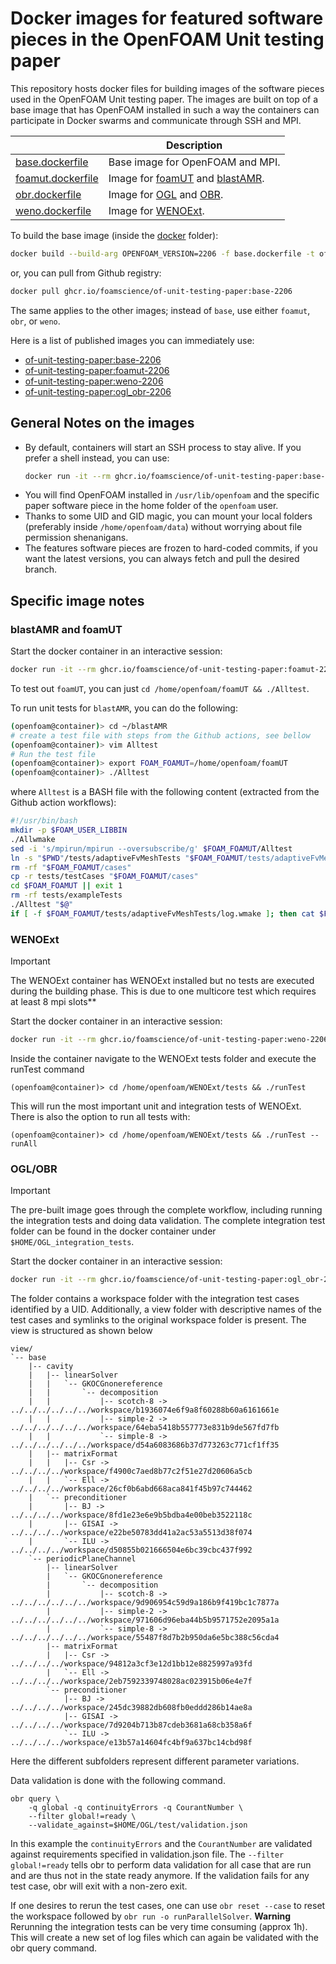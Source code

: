 # Docker images for featured software pieces in the OpenFOAM Unit testing paper

This repository hosts docker files for building images of the software pieces used in the OpenFOAM Unit testing paper.
The images are built on top of a base image that has OpenFOAM installed in such a way the containers can participate
in Docker swarms and communicate through SSH and MPI.

|                                               | Description |
|-----------------------------------------------|-------------|
| [base.dockerfile](docker/base.dockerfile)     | Base image for OpenFOAM and MPI. |
| [foamut.dockerfile](docker/foamut.dockerfile) | Image for [foamUT](https://github.com/FoamScience/foamUT) and [blastAMR](https://github.com/STFS-TUDa/blastAMR).|
| [obr.dockerfile](docker/ogl_obr.dockerfile)   | Image for [OGL](https://github.com/hpsim/OGL) and [OBR](https://github.com/hpsim/OBR). |
| [weno.dockerfile](docker/weno.dockerfile)     | Image for [WENOExt](https://github.com/WENO-OF/WENOEXT). |

To build the base image (inside the [docker](docker) folder):
```bash
docker build --build-arg OPENFOAM_VERSION=2206 -f base.dockerfile -t of-unit-testing-paper:base-2206 .
```
or, you can pull from Github registry:
```bash
docker pull ghcr.io/foamscience/of-unit-testing-paper:base-2206
```
The same applies to the other images; instead of `base`, use either `foamut`, `obr`, or `weno`.

Here is a list of published images you can immediately use:
- [of-unit-testing-paper:base-2206](https://github.com/FoamScience/of-unit-testing-paper/pkgs/container/of-unit-testing-paper/184606004?tag=base-2206)
- [of-unit-testing-paper:foamut-2206](https://github.com/FoamScience/of-unit-testing-paper/pkgs/container/of-unit-testing-paper/184608592?tag=foamut-2206)
- [of-unit-testing-paper:weno-2206](https://github.com/FoamScience/of-unit-testing-paper/pkgs/container/of-unit-testing-paper/184671721?tag=weno-2206)
- [of-unit-testing-paper:ogl_obr-2206](https://github.com/FoamScience/of-unit-testing-paper/pkgs/container/of-unit-testing-paper/185944382?tag=ogl_obr-2206)

## General Notes on the images

- By default, containers will start an SSH process to stay alive. If you prefer a shell instead, you can use:
    ```bash
    docker run -it --rm ghcr.io/foamscience/of-unit-testing-paper:base-2206 bash
    ```
- You will find OpenFOAM installed in `/usr/lib/openfoam` and the specific paper software piece in
  the home folder of the `openfoam` user.
- Thanks to some UID and GID magic, you can mount your local folders (preferably inside `/home/openfoam/data`)
  without worrying about file permission shenanigans.
- The features software pieces are frozen to hard-coded commits, if you want the latest versions, you can always
  fetch and pull the desired branch.

## Specific image notes

### blastAMR and foamUT

Start the docker container in an interactive session:
```bash
docker run -it --rm ghcr.io/foamscience/of-unit-testing-paper:foamut-2206 bash
```
To test out `foamUT`, you can just `cd /home/openfoam/foamUT && ./Alltest`.

To run unit tests for `blastAMR`, you can do the following:
```bash
(openfoam@container)> cd ~/blastAMR
# create a test file with steps from the Github actions, see bellow
(openfoam@container)> vim Alltest
# Run the test file
(openfoam@container)> export FOAM_FOAMUT=/home/openfoam/foamUT
(openfoam@container)> ./Alltest
```
where `Alltest` is a BASH file with the following content (extracted from the Github action workflows):
```bash
#!/usr/bin/bash
mkdir -p $FOAM_USER_LIBBIN
./Allwmake
sed -i 's/mpirun/mpirun --oversubscribe/g' $FOAM_FOAMUT/Alltest
ln -s "$PWD"/tests/adaptiveFvMeshTests "$FOAM_FOAMUT/tests/adaptiveFvMeshTests"
rm -rf "$FOAM_FOAMUT/cases"
cp -r tests/testCases "$FOAM_FOAMUT/cases"
cd $FOAM_FOAMUT || exit 1
rm -rf tests/exampleTests
./Alltest "$@"
if [ -f $FOAM_FOAMUT/tests/adaptiveFvMeshTests/log.wmake ]; then cat $FOAM_FOAMUT/tests/adaptiveFvMeshTests/log.wmake; fi 
```

### WENOExt

> [!IMPORTANT]
> The WENOExt container has WENOExt installed but no tests are executed during the building phase.
> This is due to one multicore test which requires at least 8 mpi slots**

Start the docker container in an interactive session:
```bash
docker run -it --rm ghcr.io/foamscience/of-unit-testing-paper:weno-2206 bash
```
Inside the container navigate to the WENOExt tests folder and execute the runTest command
```
(openfoam@container)> cd /home/openfoam/WENOExt/tests && ./runTest
```
This will run the most important unit and integration tests of WENOExt. There is also the option 
to run all tests with: 
```
(openfoam@container)> cd /home/openfoam/WENOExt/tests && ./runTest --runAll
```

### OGL/OBR

> [!IMPORTANT]
> The pre-built image goes through the complete workflow, including running the integration tests and doing data validation.
> The complete integration test folder can be found in the docker container under `$HOME/OGL_integration_tests`.

Start the docker container in an interactive session:
```bash
docker run -it --rm ghcr.io/foamscience/of-unit-testing-paper:ogl_obr-2206 bash
```
The folder contains a workspace folder with the integration test cases identified by a UID.
Additionally, a view folder with descriptive names of the test cases and symlinks to the original
workspace folder is present. The view is structured as shown below
```
view/
`-- base
    |-- cavity
    |   |-- linearSolver
    |   |   `-- GKOCGnonereference
    |   |       `-- decomposition
    |   |           |-- scotch-8 -> ../../../../../../workspace/b1936074e6f9a8f60288b60a6161661e
    |   |           |-- simple-2 -> ../../../../../../workspace/64eba5418b557773e831b9de567fd7fb
    |   |           `-- simple-8 -> ../../../../../../workspace/d54a6083686b37d773263c771cf1ff35
    |   |-- matrixFormat
    |   |   |-- Csr -> ../../../../workspace/f4900c7aed8b77c2f51e27d20606a5cb
    |   |   `-- Ell -> ../../../../workspace/26cf0b6abd668aca841f45b97c744462
    |   `-- preconditioner
    |       |-- BJ -> ../../../../workspace/8fd1e23e6e9b5bdba4e00beb3522118c
    |       |-- GISAI -> ../../../../workspace/e22be50783dd41a2ac53a5513d38f074
    |       `-- ILU -> ../../../../workspace/d50855b021666504e6bc39cbc437f992
    `-- periodicPlaneChannel
        |-- linearSolver
        |   `-- GKOCGnonereference
        |       `-- decomposition
        |           |-- scotch-8 -> ../../../../../../workspace/9d906954c59d9a186b9f419bc1c7877a
        |           |-- simple-2 -> ../../../../../../workspace/971606d96eba44b5b9571752e2095a1a
        |           `-- simple-8 -> ../../../../../../workspace/55487f8d7b2b950da6e5bc388c56cda4
        |-- matrixFormat
        |   |-- Csr -> ../../../../workspace/94812a3cf3e12d1bb12e8825997a93fd
        |   `-- Ell -> ../../../../workspace/2eb7592339748028ac023915b06e4e7f
        `-- preconditioner
            |-- BJ -> ../../../../workspace/245dc39882db608fb0eddd286b14ae8a
            |-- GISAI -> ../../../../workspace/7d9204b713b87cdeb3681a68cb358a6f
            `-- ILU -> ../../../../workspace/e13b57a14604fc4bf9a637bc14cbd98f
```
Here the  different subfolders represent different parameter variations.  

Data validation is done with the following command.   

```
obr query \
    -q global -q continuityErrors -q CourantNumber \
    --filter global!=ready \
    --validate_against=$HOME/OGL/test/validation.json
```
In this example the `continuityErrors` and the `CourantNumber` are validated against requirements specified in validation.json file. The `--filter global!=ready` tells obr to perform data validation for all case that are run and are thus not in the state ready anymore. If the validation fails for any test case, obr will exit with a non-zero exit.

If one desires to rerun the test cases, one can use  `obr reset --case` to reset the workspace followed by `obr run -o runParallelSolver`. **Warning** Rerunning the integration tests can be very time consuming (approx 1h). This will create a new set of log files which can again be validated  with the obr query command.
